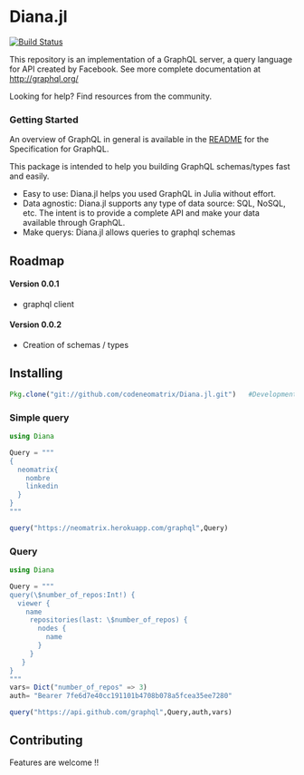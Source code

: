 # Diana.jl  
[![Build Status](https://travis-ci.org/codeneomatrix/Diana.jl.svg?branch=master)](https://travis-ci.org/codeneomatrix/Diana.jl)

This repository is an implementation of a GraphQL server, a query language for API created by Facebook.
See more complete documentation at http://graphql.org/

Looking for help? Find resources from the community.

### Getting Started

An overview of GraphQL in general is available in the [README](https://github.com/facebook/graphql/blob/master/README.md) for the Specification for GraphQL.

This package is intended to help you building GraphQL schemas/types fast and easily.
+ Easy to use: Diana.jl helps you used GraphQL in Julia without effort.
+ Data agnostic: Diana.jl supports any type of data source: SQL, NoSQL, etc. The intent is to provide a complete API and make your data available through GraphQL.
+ Make querys: Diana.jl allows queries to graphql schemas

Roadmap
-----
#### Version 0.0.1
 + graphql client 

#### Version 0.0.2
  + Creation of schemas / types

Installing
----------
```julia
Pkg.clone("git://github.com/codeneomatrix/Diana.jl.git")   #Development
```

### Simple query

```julia
using Diana

Query = """
{
  neomatrix{
    nombre
    linkedin
  }
} 
"""   

query("https://neomatrix.herokuapp.com/graphql",Query)

```

### Query

```julia
using Diana

Query = """
query(\$number_of_repos:Int!) {
  viewer {
    name
     repositories(last: \$number_of_repos) {
       nodes {
         name
       }
     }
   }
}
"""   
vars= Dict("number_of_repos" => 3)
auth= "Bearer 7fe6d7e40cc191101b4708b078a5fcea35ee7280"

query("https://api.github.com/graphql",Query,auth,vars)
```

## Contributing
Features are welcome !!

